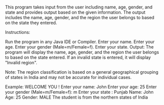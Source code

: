 This program takes input from the user including name, age, gender, and state and provides output based on the given information. The output includes the name, age, gender, and the region the user belongs to based on the state they entered.

Instructions:

Run the program in any Java IDE or Compiler.
Enter your name.
Enter your age.
Enter your gender (Male=m/Female=f).
Enter your state.
Output:
The program will display the name, age, gender, and the region the user belongs to based on the state entered. If an invalid state is entered, it will display "Invalid region".

Note:
The region classification is based on a general geographical grouping of states in India and may not be accurate for individual cases.

Example:
WELCOME YOU !
Enter your name: John
Enter your age: 25
Enter your gender (Male=m/Female=f): m
Enter your state : Punjab
Name: John
Age: 25
Gender: MALE
The student is from the northern states of India
